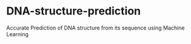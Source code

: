 # DNA-structure-prediction
Accurate Prediction of DNA structure from its sequence using Machine Learning
